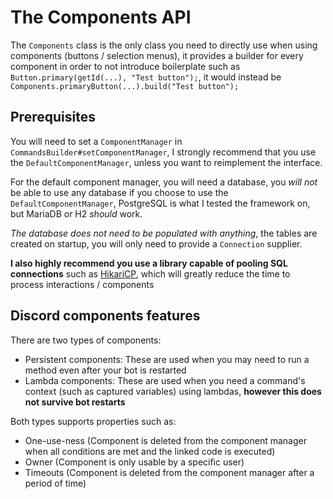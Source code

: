 # The Components API
The `Components` class is the only class you need to directly use when using components (buttons / selection menus), it provides a builder for every component in order to not introduce boilerplate such as `Button.primary(getId(...), "Test button");`, it would instead be `Components.primaryButton(...).build("Test button");`

## Prerequisites
You will need to set a `ComponentManager` in `CommandsBuilder#setComponentManager`, I strongly recommend that you use the `DefaultComponentManager`, unless you want to reimplement the interface.

For the default component manager, you will need a database, you *will not* be able to use any database if you choose to use the `DefaultComponentManager`, PostgreSQL is what I tested the framework on, but MariaDB or H2 *should* work.

*The database does not need to be populated with anything*, the tables are created on startup, you will only need to provide a `Connection` supplier.

**I also highly recommend you use a library capable of pooling SQL connections** such as [HikariCP](https://github.com/brettwooldridge/HikariCP), which will greatly reduce the time to process interactions / components

## Discord components features
There are two types of components:

* Persistent components: These are used when you may need to run a method even after your bot is restarted
* Lambda components: These are used when you need a command's context (such as captured variables) using lambdas, **however this does not survive bot restarts**

Both types supports properties such as:
* One-use-ness (Component is deleted from the component manager when all conditions are met and the linked code is executed)
* Owner (Component is only usable by a specific user)
* Timeouts (Component is deleted from the component manager after a period of time)